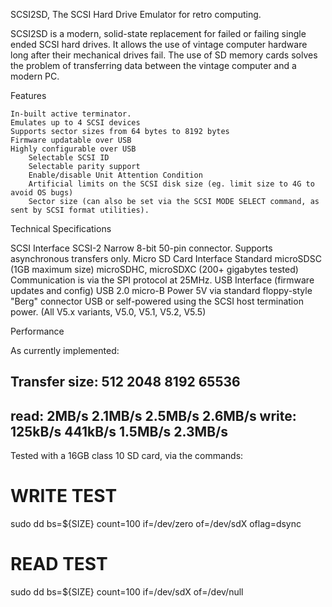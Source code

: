 SCSI2SD, The SCSI Hard Drive Emulator for retro computing.

SCSI2SD is a modern, solid-state replacement for failed or failing single ended SCSI hard drives. 
It allows the use of vintage computer hardware long after their mechanical drives fail. 
The use of SD memory cards solves the problem of transferring data between the vintage computer and a modern PC.

Features

    In-built active terminator.
    Emulates up to 4 SCSI devices
    Supports sector sizes from 64 bytes to 8192 bytes
    Firmware updatable over USB
    Highly configurable over USB
        Selectable SCSI ID
        Selectable parity support
        Enable/disable Unit Attention Condition
        Artificial limits on the SCSI disk size (eg. limit size to 4G to avoid OS bugs) 
        Sector size (can also be set via the SCSI MODE SELECT command, as sent by SCSI format utilities).

Technical Specifications

SCSI Interface
	SCSI-2 Narrow 8-bit 50-pin connector. Supports asynchronous transfers only.
Micro SD Card Interface
	Standard microSDSC (1GB maximum size)
	microSDHC, microSDXC (200+ gigabytes tested)
	Communication is via the SPI protocol at 25MHz.
USB Interface (firmware updates and config)
	USB 2.0 micro-B
Power
	5V via standard floppy-style "Berg" connector
	USB or self-powered using the SCSI host termination power. (All V5.x variants, V5.0, V5.1, V5.2, V5.5)

Performance

As currently implemented:

Transfer size:    512        2048        8192        65536
-------------------------------------------------------
read:			2MB/s     2.1MB/s     2.5MB/s     2.6MB/s
write:			125kB/s   441kB/s     1.5MB/s     2.3MB/s
-------------------------------------------------------


Tested with a 16GB class 10 SD card, via the commands:

 # WRITE TEST
 sudo dd bs=${SIZE} count=100 if=/dev/zero of=/dev/sdX oflag=dsync

 # READ TEST
 sudo dd bs=${SIZE} count=100 if=/dev/sdX of=/dev/null
